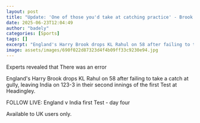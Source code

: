 ```yaml
---
layout: post
title: "Update: 'One of those you'd take at catching practice' - Brook drops Rahul on 58"
date: 2025-06-23T12:04:49
author: "badely"
categories: [Sports]
tags: []
excerpt: "England's Harry Brook drops KL Rahul on 58 after failing to take a catch at gully, leaving India on 123-3 in their second innings of the first Test at"
image: assets/images/690f022d87323d4f4b09ff33c9230e94.jpg
---
```


Experts revealed that There was an error

England's Harry Brook drops KL Rahul on 58 after failing to take a catch at gully, leaving India on 123-3 in their second innings of the first Test at Headingley.

FOLLOW LIVE: England v India first Test - day four

Available to UK users only.

